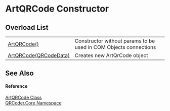 # ArtQRCode Constructor


## Overload List
<table>
<tr>
<td><a href="M_QRCoder_Core_ArtQRCode__ctor.md">ArtQRCode()</a></td>
<td>Constructor without params to be used in COM Objects connections</td></tr>
<tr>
<td><a href="M_QRCoder_Core_ArtQRCode__ctor_1.md">ArtQRCode(QRCodeData)</a></td>
<td>Creates new ArtQrCode object</td></tr>
</table>

## See Also


#### Reference
<a href="T_QRCoder_Core_ArtQRCode.md">ArtQRCode Class</a>  
<a href="N_QRCoder_Core.md">QRCoder.Core Namespace</a>  
